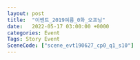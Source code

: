 ```yaml
---
layout: post
title:  "이벤트_2019여름_0화_오프닝"
date:   2022-05-17 03:00:00 +0000
categories: Event
Tags: Story Event
SceneCode: ["scene_evt190627_cp0_q1_s10"]
---
```


